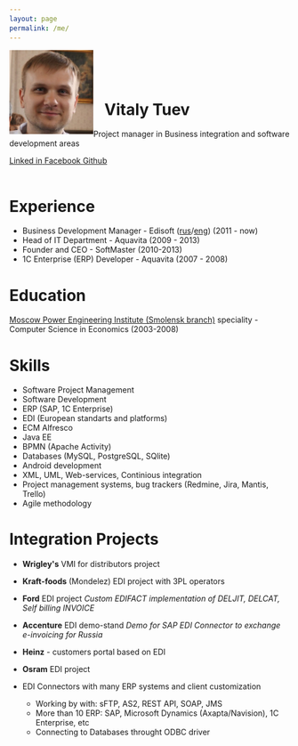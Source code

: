 ```yaml
---
layout: page
permalink: /me/
---
```


<div>
<img class="big-thumb" src="/images/me.jpg" alt="A photo of me" width="30%" align="left">
<br>
<br>
<br>
</div>


# &nbsp;&nbsp;&nbsp;Vitaly Tuev

Project manager in Business integration and software development areas

<div class="myshare">


<a class="icon-lin" href="http://ru.linkedin.com/in/tuevv">
      <span class="hidden">Linked in</span>
    </a>
    <a class="icon-fb" href = "https://www.facebook.com/vitaly.tuev" >  
    <span class="hidden">Facebook </span> 
    </a>
<a class="icon-git" href = "https://github.com/vetal232" >  
    <span class="hidden">Github </span> 
    </a>
</div>

<br>

# Experience

- Business Development Manager - Edisoft ([rus](http://ediweb.ru/)/[eng](http://edisoft.ee/eng/)) (2011 - now)
- Head of IT Department - Aquavita (2009 - 2013)
- Founder and CEO - SoftMaster (2010-2013)
- 1C Enterprise (ERP) Developer - Aquavita (2007 - 2008)


# Education

 [Moscow Power Engineering Institute (Smolensk branch)](http://mpei.ru/lang/en/Pages/default.aspx)
speciality - Computer Science in Economics (2003-2008)

# Skills

- Software Project Management
- Software Development
- ERP (SAP, 1C Enterprise)
- EDI (European standarts and platforms)
- ECM Alfresco
- Java EE
- BPMN (Apache Activity)
- Databases (MySQL, PostgreSQL, SQlite)
- Android development
- XML, UML, Web-services, Continious integration
- Project management systems, bug trackers (Redmine, Jira, Mantis, Trello)
- Agile methodology

# Integration Projects

- **Wrigley's** VMI for distributors project 

- **Kraft-foods** (Mondelez) EDI project with 3PL operators

- **Ford** EDI project
*Custom EDIFACT implementation of DELJIT, DELCAT, Self billing INVOICE*

- **Accenture** EDI demo-stand
*Demo for SAP EDI Connector to exchange e-invoicing for Russia*

- **Heinz** - customers portal based on EDI

- **Osram** EDI project

- EDI Connectors with many ERP systems and client customization

  - Working by with: sFTP, AS2, REST API, SOAP, JMS
  - More than 10 ERP: SAP, Microsoft Dynamics (Axapta/Navision), 1C Enterprise, etc
  - Connecting to Databases throught ODBC driver








<!-- Yandex.Metrika counter -->
<script type="text/javascript">
(function (d, w, c) {
(w[c] = w[c] || []).push(function() {
try {
w.yaCounter28161756 = new Ya.Metrika({id:28161756,
trackLinks:true,
accurateTrackBounce:true});
} catch(e) { }
});
var n = d.getElementsByTagName("script")[0],
s = d.createElement("script"),
f = function () { n.parentNode.insertBefore(s, n); };
s.type = "text/javascript";
s.async = true;
s.src = (d.location.protocol == "https:" ? "https:" : "http:") + "//mc.yandex.ru/metrika/watch.js";
if (w.opera == "[object Opera]") {
d.addEventListener("DOMContentLoaded", f, false);
} else { f(); }
})(document, window, "yandex_metrika_callbacks");
</script>
<noscript><div><img src="//mc.yandex.ru/watch/28161756" style="position:absolute; left:-9999px;" alt="" /></div></noscript>
<!-- /Yandex.Metrika counter -->
